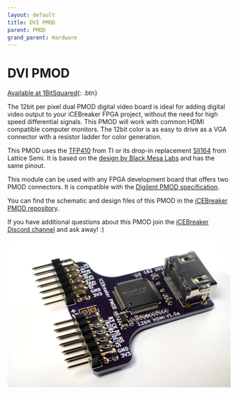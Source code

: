 ```yaml
---
layout: default
title: DVI PMOD
parent: PMOD
grand_parent: Hardware
---
```


# DVI PMOD

[Available at 1BitSquared](//1bitsquared.com/collections/fpga/products/pmod-digital-video-interface){: .btn}

The 12bit per pixel dual PMOD digital video board is ideal for adding digital video output to your iCEBreaker FPGA project, without the need for high speed differential signals. This PMOD will work with common HDMI compatible computer monitors. The 12bit color is as easy to drive as a VGA connector with a resistor ladder for color generation.

This PMOD uses the [TFP410](//ti.com/product/TFP410) from TI or its drop-in replacement [SII164](//media.digikey.com/pdf/Data%20Sheets/Lattice%20PDFs/SiI_164_PanelLink_Trans_Jun2005.pdf) from Lattice Semi. It is based on the [design by Black Mesa Labs](//blackmesalabs.wordpress.com/2017/12/15/bml-hdmi-video-for-fpgas-over-pmod) and has the same pinout.

This module can be used with any FPGA development board that offers two PMOD connectors. It is compatible with the [Digilent PMOD specification](//digilentinc.com/Pmods/Digilent-Pmod_%20Interface_Specification.pdf).

You can find the schematic and design files of this PMOD in the [iCEBreaker PMOD repository](//github.com/icebreaker-fpga/icebreaker-pmod).

If you have additional questions about this PMOD join the [iCEBreaker Discord channel](//1bitsquared.com/pages/chat) and ask away! :)

![12bit DVI PMOD](/assets/img/pmod/dvi-12bit_1024x1024.webp)
